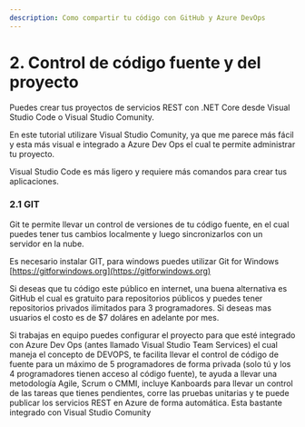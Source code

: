 ```yaml
---
description: Como compartir tu código con GitHub y Azure DevOps
---
```


# 2. Control de código fuente y del proyecto

Puedes crear tus proyectos de servicios REST con .NET Core desde Visual Studio Code o Visual Studio Comunity. 

En este tutorial utilizare Visual Studio Comunity, ya que me parece más fácil y esta más visual e integrado a Azure Dev Ops el cual te permite administrar tu proyecto.

 Visual Studio Code es más ligero y requiere más comandos para crear tus aplicaciones.

### 2.1 GIT

Git te permite llevar un control de versiones de tu código fuente, en el cual puedes tener tus cambios localmente y luego sincronizarlos con un servidor en la nube. 

Es necesario instalar GIT, para windows puedes utilizar Git for Windows [https://gitforwindows.org](https://gitforwindows.org) 

Si deseas que tu código este público en internet, una buena alternativa es GitHub el cual es gratuito para repositorios públicos y puedes tener repositorios privados ilimitados para 3 programadores. Si deseas mas usuarios el costo es de $7 doláres en adelante por mes.

Si trabajas en equipo puedes configurar el proyecto para que esté integrado con Azure Dev Ops \(antes llamado Visual Studio Team Services\) el cual maneja el concepto de DEVOPS, te facilita llevar el control de código de fuente para un máximo de 5 programadores de forma privada \(solo tú y los 4 programadores tienen acceso al código fuente\), te ayuda a llevar una metodología Agile, Scrum o CMMI,  incluye Kanboards para llevar un control de las tareas que tienes pendientes, corre las pruebas unitarias y te puede publicar los servicios REST en Azure de forma automática. Esta bastante integrado con Visual Studio Comunity

### 



